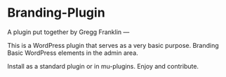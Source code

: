 Branding-Plugin
===============

A plugin put together by Gregg Franklin — 

This is a WordPress plugin that serves as a very basic purpose. Branding Basic WordPress elements in the admin area.

Install as a standard plugin or in mu-plugins. Enjoy and contribute.